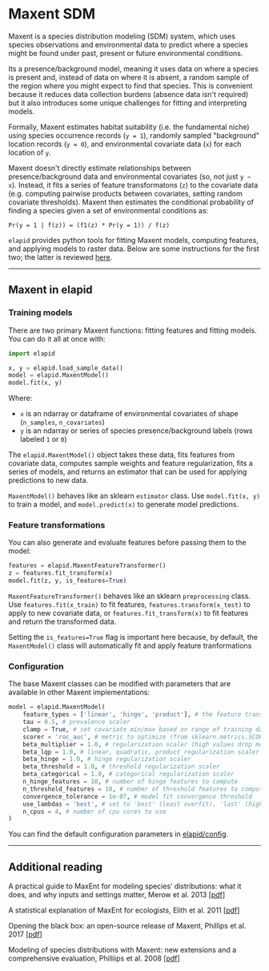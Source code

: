 # Maxent SDM

Maxent is a species distribution modeling (SDM) system, which uses species observations and environmental data to predict where a species might be found under past, present or future environmental conditions.

Its a presence/background model, meaning it uses data on where a species is present and, instead of data on where it is absent, a random sample of the region where you might expect to find that species. This is convenient because it reduces data collection burdens (absence data isn't required) but it also introduces some unique challenges for fitting and interpreting models.

Formally, Maxent estimates habitat suitability (i.e. the fundamental niche) using species occurrence records (`y = 1`), randomly sampled "background" location records (`y = 0`), and environmental covariate data (`x`) for each location of `y`.

Maxent doesn't directly estimate relationships between presence/background data and environmental covariates (so, not just `y ~ x`). Instead, it fits a series of feature transformatons (`z`) to the covariate data (e.g. computing pairwise products between covariates, setting random covariate thresholds). Maxent then estimates the conditional probability of finding a species given a set of environmental conditions as:

```
Pr(y = 1 | f(z)) = (f1(z) * Pr(y = 1)) / f(z)
```

`elapid` provides python tools for fitting Maxent models, computing features, and applying models to raster data. Below are some instructions for the first two; the latter is reviewed [here](../examples/geo.md#applying-predictions-to-data).

---

## Maxent in elapid

### Training models

There are two primary Maxent functions: fitting features and fitting models. You can do it all at once with:

```python
import elapid

x, y = elapid.load_sample_data()
model = elapid.MaxentModel()
model.fit(x, y)
```

Where:

- `x` is an ndarray or dataframe of environmental covariates of shape (`n_samples`, `n_covariates`)
- `y` is an ndarray or series of species presence/background labels (rows labeled `1` or `0`)

The `elapid.MaxentModel()` object takes these data, fits features from covariate data, computes sample weights and feature regularization, fits a series of models, and returns an estimator that can be used for applying predictions to new data.

`MaxentModel()` behaves like an sklearn `estimator` class. Use `model.fit(x, y)` to train a model, and `model.predict(x)` to generate model predictions.

### Feature transformations

You can also generate and evaluate features before passing them to the model:

```python
features = elapid.MaxentFeatureTransformer()
z = features.fit_transform(x)
model.fit(z, y, is_features=True)
```

`MaxentFeatureTransformer()` behaves like an sklearn `preprocessing` class. Use `features.fit(x_train)` to fit features, `features.transform(x_test)` to apply to new covariate data, or `features.fit_transform(x)` to fit features and return the transformed data.

Setting the `is_features=True` flag is important here because, by default, the `MaxentModel()` class will automatically fit and apply feature tranformations

### Configuration

The base Maxent classes can be modified with parameters that are available in other Maxent implementations:

```python
model = elapid.MaxentModel(
    feature_types = ['linear', 'hinge', 'product'], # the feature transformations
    tau = 0.5, # prevalence scaler
    clamp = True, # set covariate min/max based on range of training data
    scorer = 'roc_auc', # metric to optimize (from sklearn.metrics.SCORERS)
    beta_multiplier = 1.0, # regularization scaler (high values drop more features)
    beta_lqp = 1.0, # linear, quadratic, product regularization scaler
    beta_hinge = 1.0, # hinge regularization scaler
    beta_threshold = 1.0, # threshold regularization scaler
    beta_categorical = 1.0, # categorical regularization scaler
    n_hinge_features = 10, # number of hinge features to compute
    n_threshold_features = 10, # number of threshold features to compute
    convergence_tolerance = 1e-07, # model fit convergence threshold
    use_lambdas = 'best', # set to 'best' (least overfit), 'last' (highest score)
    n_cpus = 4, # number of cpu cores to use
)
```

You can find the default configuration parameters in [elapid/config](https://github.com/earth-chris/elapid/blob/main/elapid/config.py).

---

## Additional reading

A practical guide to MaxEnt for modeling species’ distributions: what it does, and why inputs and settings matter, Merow et al. 2013 [[pdf](https://onlinelibrary.wiley.com/doi/pdf/10.1111/j.1600-0587.2013.07872.x)]

A statistical explanation of MaxEnt for ecologists, Elith et al. 2011 [[pdf](https://onlinelibrary.wiley.com/doi/pdfdirect/10.1111/j.1472-4642.2010.00725.x)]

Opening the black box: an open-source release of Maxent, Phillips et al. 2017 [[pdf](https://onlinelibrary.wiley.com/doi/pdfdirect/10.1111/ecog.03049)]

Modeling of species distributions with Maxent: new extensions and a comprehensive evaluation, Philliips et al. 2008 [[pdf](https://onlinelibrary.wiley.com/doi/epdf/10.1111/j.0906-7590.2008.5203.x)]
